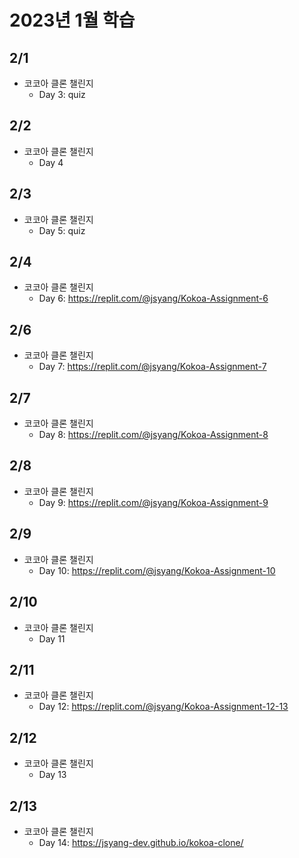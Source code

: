 # 2023년 1월 학습

## 2/1

- 코코아 클론 챌린지
  - Day 3: quiz

## 2/2

- 코코아 클론 챌린지
  - Day 4

## 2/3

- 코코아 클론 챌린지
  - Day 5: quiz

## 2/4

- 코코아 클론 챌린지
  - Day 6: <https://replit.com/@jsyang/Kokoa-Assignment-6>

## 2/6

- 코코아 클론 챌린지
  - Day 7: <https://replit.com/@jsyang/Kokoa-Assignment-7>

## 2/7

- 코코아 클론 챌린지
  - Day 8: <https://replit.com/@jsyang/Kokoa-Assignment-8>

## 2/8

- 코코아 클론 챌린지
  - Day 9: <https://replit.com/@jsyang/Kokoa-Assignment-9>

## 2/9

- 코코아 클론 챌린지
  - Day 10: <https://replit.com/@jsyang/Kokoa-Assignment-10>

## 2/10

- 코코아 클론 챌린지
  - Day 11

## 2/11

- 코코아 클론 챌린지
  - Day 12: <https://replit.com/@jsyang/Kokoa-Assignment-12-13>

## 2/12

- 코코아 클론 챌린지
  - Day 13

## 2/13

- 코코아 클론 챌린지
  - Day 14: <https://jsyang-dev.github.io/kokoa-clone/>
